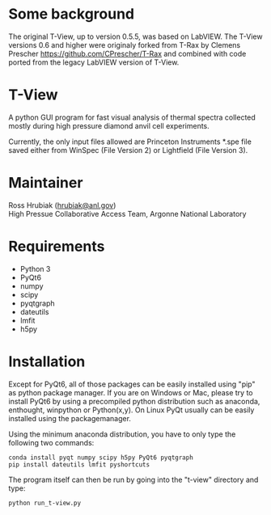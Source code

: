 Some background
===

The original T-View, up to version 0.5.5, was based on LabVIEW. The T-View versions 0.6 and higher were originaly forked from T-Rax by Clemens Prescher https://github.com/CPrescher/T-Rax and combined with code ported from the legacy LabVIEW version of T-View. 

T-View
===

A python GUI program for fast visual analysis of thermal spectra collected mostly during high pressure diamond anvil 
cell experiments.

 
Currently, the only input files allowed are Princeton Instruments \*.spe file saved either from WinSpec (File Version 2) 
or Lightfield (File Version 3).

Maintainer
===


Ross Hrubiak (hrubiak@anl.gov)  
High Pressue Collaborative Access Team, Argonne National Laboratory


Requirements
===

- Python 3
- PyQt6
- numpy
- scipy
- pyqtgraph
- dateutils
- lmfit
- h5py
    
Installation
===

Except for PyQt6, all of those packages can be easily installed using "pip" as python package manager. If you are on
Windows or Mac, please try to install PyQt6 by using a precompiled python distribution such as anaconda, enthought,
winpython or Python(x,y). On Linux PyQt usually can be easily installed using the packagemanager.

Using the minimum anaconda distribution, you have to only type the following two commands:

    conda install pyqt numpy scipy h5py PyQt6 pyqtgraph
    pip install dateutils lmfit pyshortcuts
    
The program itself can then be run by going into the "t-view" directory and type:
    
    python run_t-view.py






    

